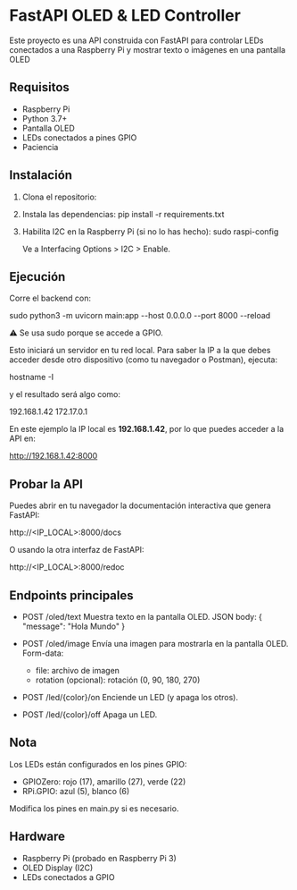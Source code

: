 # FastAPI OLED & LED Controller

Este proyecto es una API construida con FastAPI para controlar LEDs conectados a una Raspberry Pi y mostrar texto o imágenes en una pantalla OLED

## Requisitos

- Raspberry Pi
- Python 3.7+
- Pantalla OLED
- LEDs conectados a pines GPIO
- Paciencia

## Instalación

1. Clona el repositorio:

2. Instala las dependencias:
   pip install -r requirements.txt

3. Habilita I2C en la Raspberry Pi (si no lo has hecho):
   sudo raspi-config

   Ve a Interfacing Options > I2C > Enable.

## Ejecución

Corre el backend con:

   sudo python3 -m uvicorn main:app --host 0.0.0.0 --port 8000 --reload

⚠️ Se usa sudo porque se accede a GPIO.  

Esto iniciará un servidor en tu red local. Para saber la IP a la que debes acceder desde otro dispositivo (como tu navegador o Postman), ejecuta:

   hostname -I

y el resultado será algo como:

   192.168.1.42 172.17.0.1

En este ejemplo la IP local es **192.168.1.42**, por lo que puedes acceder a la API en:  

   http://192.168.1.42:8000

## Probar la API

Puedes abrir en tu navegador la documentación interactiva que genera FastAPI:  

   http://<IP_LOCAL>:8000/docs

O usando la otra interfaz de FastAPI:

   http://<IP_LOCAL>:8000/redoc


## Endpoints principales

- POST /oled/text
  Muestra texto en la pantalla OLED.
  JSON body:
  {
    "message": "Hola Mundo"
  }

- POST /oled/image
  Envía una imagen para mostrarla en la pantalla OLED.
  Form-data:
    - file: archivo de imagen
    - rotation (opcional): rotación (0, 90, 180, 270)

- POST /led/{color}/on
  Enciende un LED (y apaga los otros).

- POST /led/{color}/off
  Apaga un LED.

## Nota

Los LEDs están configurados en los pines GPIO:
- GPIOZero: rojo (17), amarillo (27), verde (22)
- RPi.GPIO: azul (5), blanco (6)

Modifica los pines en main.py si es necesario.

## Hardware

- Raspberry Pi (probado en Raspberry Pi 3)
- OLED Display (I2C)
- LEDs conectados a GPIO 
